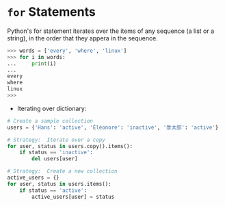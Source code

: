 # `for` Statements

Python's for statement iterates over the items of any sequence (a list or a string), in the order that they appera in the sequence. 

```python
>>> words = ['every', 'where', 'linux']
>>> for i in words:
...     print(i)
... 
every
where
linux
>>> 
```

- Iterating over dictionary:

```python
# Create a sample collection
users = {'Hans': 'active', 'Éléonore': 'inactive', '景太郎': 'active'}

# Strategy:  Iterate over a copy
for user, status in users.copy().items():
    if status == 'inactive':
        del users[user]

# Strategy:  Create a new collection
active_users = {}
for user, status in users.items():
    if status == 'active':
        active_users[user] = status
```